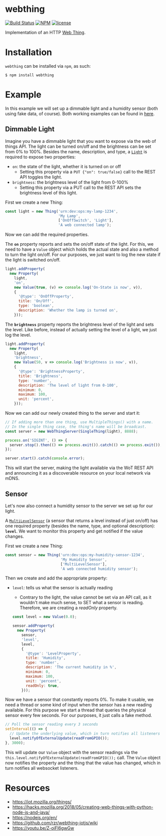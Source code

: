 # webthing

[![Build Status](https://github.com/mozilla-iot/webthing-node/workflows/Node.js%20package/badge.svg)](https://github.com/mozilla-iot/webthing-node/workflows/Node.js%20package)
[![NPM](https://img.shields.io/npm/v/webthing.svg)](https://www.npmjs.com/package/webthing)
[![license](https://img.shields.io/badge/license-MPL--2.0-blue.svg)](LICENSE)

Implementation of an HTTP [Web Thing](https://iot.mozilla.org/wot/).

# Installation

`webthing` can be installed via `npm`, as such:

```shell
$ npm install webthing
```

# Example

In this example we will set up a dimmable light and a humidity sensor (both using fake data, of course). Both working examples can be found in [here](https://github.com/mozilla-iot/webthing-node/tree/master/example).

## Dimmable Light

Imagine you have a dimmable light that you want to expose via the web of things API. The light can be turned on/off and the brightness can be set from 0% to 100%. Besides the name, description, and type, a [`Light`](https://iot.mozilla.org/schemas/#Light) is required to expose two properties:
* `on`: the state of the light, whether it is turned on or off
    * Setting this property via a `PUT {"on": true/false}` call to the REST API toggles the light.
* `brightness`: the brightness level of the light from 0-100%
    * Setting this property via a PUT call to the REST API sets the brightness level of this light.

First we create a new Thing:

```javascript
const light = new Thing('urn:dev:ops:my-lamp-1234',
                        'My Lamp',
                        ['OnOffSwitch', 'Light'],
                        'A web connected lamp');
```

Now we can add the required properties.

The **`on`** property reports and sets the on/off state of the light. For this, we need to have a `Value` object which holds the actual state and also a method to turn the light on/off. For our purposes, we just want to log the new state if the light is switched on/off.

```javascript
light.addProperty(
  new Property(
    light,
    'on',
    new Value(true, (v) => console.log('On-State is now', v)),
    {
      '@type': 'OnOffProperty',
      title: 'On/Off',
      type: 'boolean',
      description: 'Whether the lamp is turned on',
    }));
```

The **`brightness`** property reports the brightness level of the light and sets the level. Like before, instead of actually setting the level of a light, we just log the level.

```javascript
light.addProperty(
  new Property(
    light,
    'brightness',
    new Value(50, v => console.log('Brightness is now', v)),
    {
      '@type': 'BrightnessProperty',
      title: 'Brightness',
      type: 'number',
      description: 'The level of light from 0-100',
      minimum: 0,
      maximum: 100,
      unit: 'percent',
    }));
```

Now we can add our newly created thing to the server and start it:

```javascript
// If adding more than one thing, use MultipleThings() with a name.
// In the single thing case, the thing's name will be broadcast.
const server = new WebThingServer(SingleThing(light), 8888);

process.on('SIGINT', () => {
  server.stop().then(() => process.exit()).catch(() => process.exit());
});

server.start().catch(console.error);
```

This will start the server, making the light available via the WoT REST API and announcing it as a discoverable resource on your local network via mDNS.

## Sensor

Let's now also connect a humidity sensor to the server we set up for our light.

A [`MultiLevelSensor`](https://iot.mozilla.org/schemas/#MultiLevelSensor) (a sensor that returns a level instead of just on/off) has one required property (besides the name, type, and optional description): **`level`**. We want to monitor this property and get notified if the value changes.

First we create a new Thing:

```javascript
const sensor = new Thing('urn:dev:ops:my-humidity-sensor-1234',
                         'My Humidity Sensor',
                         ['MultiLevelSensor'],
                         'A web connected humidity sensor');
```

Then we create and add the appropriate property:
* `level`: tells us what the sensor is actually reading
    * Contrary to the light, the value cannot be set via an API call, as it wouldn't make much sense, to SET what a sensor is reading. Therefore, we are creating a *readOnly* property.

    ```javascript
    const level = new Value(0.0);

    sensor.addProperty(
      new Property(
        sensor,
        'level',
        level,
        {
          '@type': 'LevelProperty',
          title: 'Humidity',
          type: 'number',
          description: 'The current humidity in %',
          minimum: 0,
          maximum: 100,
          unit: 'percent',
          readOnly: true,
        }));
    ```

Now we have a sensor that constantly reports 0%. To make it usable, we need a thread or some kind of input when the sensor has a new reading available. For this purpose we start a thread that queries the physical sensor every few seconds. For our purposes, it just calls a fake method.

```javascript
// Poll the sensor reading every 3 seconds
setInterval(() => {
  // Update the underlying value, which in turn notifies all listeners
  level.notifyOfExternalUpdate(readFromGPIO());
}, 3000);
```

This will update our `Value` object with the sensor readings via the `this.level.notifyOfExternalUpdate(readFromGPIO());` call. The `Value` object now notifies the property and the thing that the value has changed, which in turn notifies all websocket listeners.

# Resources

* https://iot.mozilla.org/things/
* https://hacks.mozilla.org/2018/05/creating-web-things-with-python-node-js-and-java/
* https://nodejs.org/en/
* https://github.com/rzr/webthing-iotjs/wiki
* https://youtu.be/Z-oiFl6gwGw
